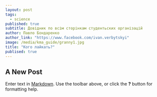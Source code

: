```yaml
---
layout: post
tags: 
  - science
published: true
subtitle: Довідник по всім сторінкам студентьских організацій
author: Павло Бондаренко
author_link: "https://www.facebook.com/ivan.verbytskyi"
image: /media/kma_guide/granny1.jpg
title: "Кого лайкать?"
publised: true
---
```


## A New Post

Enter text in [Markdown](http://daringfireball.net/projects/markdown/). Use the toolbar above, or click the **?** button for formatting help.
